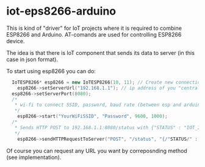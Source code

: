 # iot-eps8266-arduino
This is kind of "driver" for IoT projects where it is required to combine ESP8266 and Arduino.
AT-comands are used for controlling ESP8266 device.

The idea is that there is IoT component that sends its data to server (in this case in json format).

To start using esp8266 you can do:

```C++
  IoTESP8266* esp8266 = new IoTESP8266(10, 11); // Create new connection to esp8266. Arduino (10, 11) -> esp (RX, TX)
	esp8266->setServerUrl("192.168.1.1"); // ip address of you "central IoT server".
  esp8266->setServerPort(8080);
  /*
   * wi-fi to connect SSID, password, baud rate (between esp and arduino), timeout for SoftwareSerial
   */
	esp8266->start("YourWiFiSSID", "Password", 9600, 1000); 
  /*
   * Sends HTTP POST to 192.168.1.1:8080/status with {"STATUS" : "IOT_INITIATED"} json.
   */
	esp8266->sendHTTPRequestToServer("POST", "/status", "{/"STATUS/" : /"IOT_INITIATED"/}");
```

Of course you can request any URL you want by correposnding method (see implementation).
